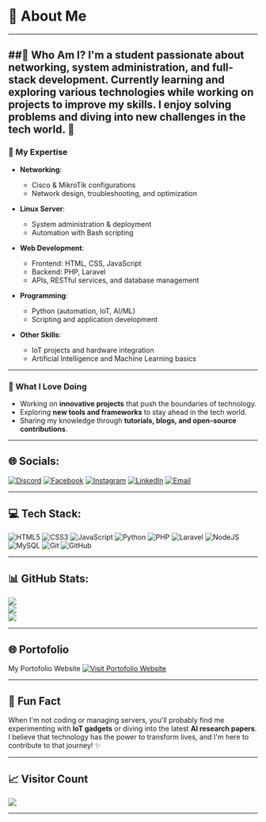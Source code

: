 # 💫 About Me

---

##🚀 Who Am I?
I'm a student passionate about networking, system administration, and full-stack development. Currently learning and exploring various technologies while working on projects to improve my skills. I enjoy solving problems and diving into new challenges in the tech world. 🚀
---

### 🔧 My Expertise

- **Networking**:  
  - Cisco & MikroTik configurations  
  - Network design, troubleshooting, and optimization  

- **Linux Server**:  
  - System administration & deployment  
  - Automation with Bash scripting  

- **Web Development**:  
  - Frontend: HTML, CSS, JavaScript  
  - Backend: PHP, Laravel  
  - APIs, RESTful services, and database management  

- **Programming**:  
  - Python (automation, IoT, AI/ML)  
  - Scripting and application development  

- **Other Skills**:  
  - IoT projects and hardware integration  
  - Artificial Intelligence and Machine Learning basics  

---

### 🌟 What I Love Doing
- Working on **innovative projects** that push the boundaries of technology.  
- Exploring **new tools and frameworks** to stay ahead in the tech world.  
- Sharing my knowledge through **tutorials, blogs, and open-source contributions**.  

---

## 🌐 Socials:
[![Discord](https://img.shields.io/badge/Discord-%237289DA.svg?logo=discord&logoColor=white)](https://discord.gg/Nabiluuy) 
[![Facebook](https://img.shields.io/badge/Facebook-%231877F2.svg?logo=Facebook&logoColor=white)](https://facebook.com/SurademPddm) 
[![Instagram](https://img.shields.io/badge/Instagram-%23E4405F.svg?logo=Instagram&logoColor=white)](https://instagram.com/lafiete73) 
[![LinkedIn](https://img.shields.io/badge/LinkedIn-%230077B5.svg?logo=linkedin&logoColor=white)](https://linkedin.com/in/AndhikaAugustFarnaz) 
[![Email](https://img.shields.io/badge/Email-D14836?logo=gmail&logoColor=white)](mailto:augustandhika263@gmail.com) 

---

## 💻 Tech Stack:
![HTML5](https://img.shields.io/badge/html5-%23E34F26.svg?style=for-the-badge&logo=html5&logoColor=white) 
![CSS3](https://img.shields.io/badge/css3-%231572B6.svg?style=for-the-badge&logo=css3&logoColor=white) 
![JavaScript](https://img.shields.io/badge/javascript-%23323330.svg?style=for-the-badge&logo=javascript&logoColor=%23F7DF1E) 
![Python](https://img.shields.io/badge/python-3670A0?style=for-the-badge&logo=python&logoColor=ffdd54) 
![PHP](https://img.shields.io/badge/php-%23777BB4.svg?style=for-the-badge&logo=php&logoColor=white) 
![Laravel](https://img.shields.io/badge/laravel-%23FF2D20.svg?style=for-the-badge&logo=laravel&logoColor=white) 
![NodeJS](https://img.shields.io/badge/node.js-6DA55F?style=for-the-badge&logo=node.js&logoColor=white) 
![MySQL](https://img.shields.io/badge/mysql-4479A1.svg?style=for-the-badge&logo=mysql&logoColor=white) 
![Git](https://img.shields.io/badge/git-%23F05033.svg?style=for-the-badge&logo=git&logoColor=white) 
![GitHub](https://img.shields.io/badge/github-%23121011.svg?style=for-the-badge&logo=github&logoColor=white)

---

## 📊 GitHub Stats:

![](https://github-readme-stats.vercel.app/api?username=dhikdhiks&theme=dark&hide_border=false&include_all_commits=false&count_private=false)<br/>
![](https://github-readme-streak-stats.herokuapp.com/?user=dhikdhiks&theme=dark&hide_border=false)<br/>
![](https://github-readme-stats.vercel.app/api/top-langs/?username=dhikdhiks&theme=dark&hide_border=false&include_all_commits=false&count_private=false&layout=compact)

---

## 🌐 Portofolio
My Portofolio Website
<a href="https://suradem.me" target="_blank">
  <img src="https://img.shields.io/badge/Visit%20Portofolio-%234CAF50.svg?style=for-the-badge&logo=games&logoColor=white" alt="Visit Portofolio Website">
</a>

---

## 🎨 Fun Fact
When I'm not coding or managing servers, you'll probably find me experimenting with **IoT gadgets** or diving into the latest **AI research papers**. I believe that technology has the power to transform lives, and I'm here to contribute to that journey! ✨

---

## 📈 Visitor Count
[![](https://visitcount.itsvg.in/api?id=dhikdhiks&icon=0&color=0)](https://visitcount.itsvg.in)

---

<!-- Proudly created with GPRM ( https://gprm.itsvg.in ) -->
